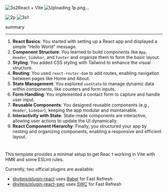 ![3s2](https://github.com/user-attachments/assets/ee5f4119-0786-40e9-aedc-28ccde969ebc)React + Vite
![Uploading 1p.png…]()

![2p](https://github.com/user-attachments/assets/33f9dc30-096c-4bdc-82d4-00656d20baa5)
![3s1](https://github.com/user-attachments/assets/7ef65442-0b32-4adc-b353-236a32c2263d)


summary

-------
1. **React Basics**: You started with setting up a React app and displayed a simple "Hello World" message.
2. **Component Structure**: You learned to build components like `App`, `Header`, `Sidebar`, and `Footer` and organize them to form the basic layout.
3. **Styling**: You added CSS styling with Tailwind to enhance the visual structure.
4. **Routing**: You used `react-router-dom` to add routes, enabling navigation between pages like Home and About.
5. **State Management**: You explored `useState` to manage dynamic data within components, like counters and form inputs.
6. **Form Handling**: You implemented a contact form to capture and handle user input.
7. **Reusable Components**: You designed reusable components (e.g., `Header`, `Sidebar`), keeping the app modular and maintainable.
8. **Interactivity with State**: State-made components are interactive, allowing user actions to update the UI dynamically.
9. **React Component Hierarchy**: Finally, you structured your app by nesting and organizing components, enabling a responsive and efficient layout.


# 
This template provides a minimal setup to get Reac
t working in Vite with HMR and some ESLint rules.

Currently, two official plugins are available:

- [@vitejs/plugin-react](https://github.com/vitejs/vite-plugin-react/blob/main/packages/plugin-react/README.md) uses [Babel](https://babeljs.io/) for Fast Refresh
- [@vitejs/plugin-react-swc](https://github.com/vitejs/vite-plugin-react-swc) uses [SWC](https://swc.rs/) for Fast Refresh
